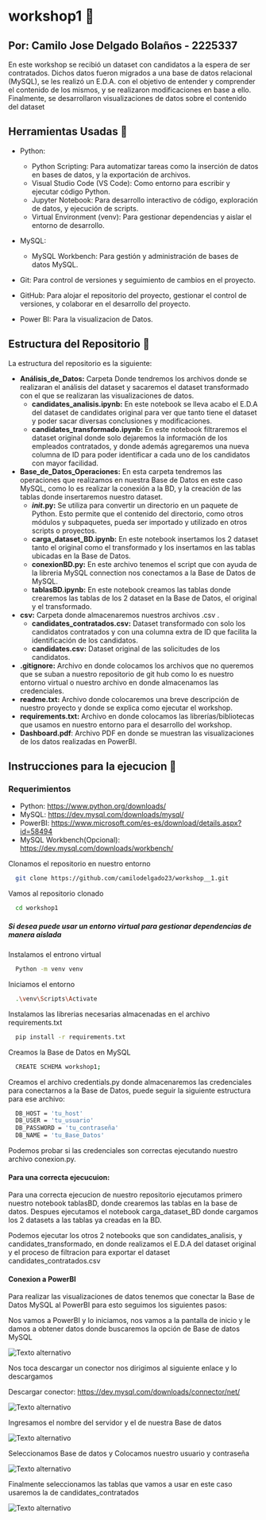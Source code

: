 # workshop1 :file_folder:

## Por: Camilo Jose Delgado Bolaños - 2225337 

En este workshop se recibió un dataset con candidatos a la espera de ser contratados. Dichos datos fueron migrados a una base de datos relacional (MySQL), se les realizó un E.D.A. con el objetivo de entender y comprender el contenido de los mismos, y se realizaron modificaciones en base a ello. Finalmente, se desarrollaron visualizaciones de datos sobre el contenido del dataset

## Herramientas Usadas :wrench:

- Python: 
    - Python Scripting: Para automatizar tareas como la inserción de datos en bases de datos, y la exportación de archivos.
    - Visual Studio Code (VS Code): Como entorno para escribir y ejecutar código Python.
    - Jupyter Notebook: Para desarrollo interactivo de código, exploración de datos, y ejecución de scripts.
    - Virtual Environment (venv): Para gestionar dependencias y aislar el entorno de desarrollo.

- MySQL:
    - MySQL Workbench: Para gestión y administración de bases de datos MySQL.

- Git: Para control de versiones y seguimiento de cambios en el proyecto.
- GitHub: Para alojar el repositorio del proyecto, gestionar el control de versiones, y colaborar en el desarrollo del proyecto.
- Power BI: Para la visualizacion de Datos.

## Estructura del Repositorio :memo:

La estructura del repositorio es la siguiente:

- **Análisis_de_Datos:** Carpeta Donde tendremos los archivos donde se realizaran el análisis del dataset y sacaremos el dataset transformado con el que se realizaran las visualizaciones de datos.
    - **candidates_analisis.ipynb:** En este notebook se lleva acabo el E.D.A del dataset de candidates original para ver que tanto tiene el dataset y poder sacar diversas conclusiones y modificaciones.
    - **candidates_transformado.ipynb:** En este notebook filtraremos el dataset original donde solo dejaremos la información de los empleados contratados, y donde además agregaremos una nueva columna de ID para poder identificar a cada uno de los candidatos con mayor facilidad.
- **Base_de_Datos_Operaciones:** En esta carpeta tendremos las operaciones que realizamos en nuestra Base de Datos en este caso MySQL, como lo es realizar la conexión a la BD, y la creación de las tablas donde insertaremos nuestro dataset.
    - **_init_.py:** Se utiliza para convertir un directorio en un paquete de Python. Esto permite que el contenido del directorio, como otros módulos y subpaquetes, pueda ser importado y utilizado en otros scripts o proyectos.
    - **carga_dataset_BD.ipynb:** En este notebook insertamos los 2 dataset tanto el original como el transformado y los insertamos en las tablas ubicadas en la Base de Datos.
    - **conexionBD.py:** En este archivo tenemos el script que con ayuda de la libreria MySQL connection nos conectamos a la Base de Datos de MySQL.
    - **tablasBD.ipynb:** En este notebook creamos las tablas donde crearemos las tablas de los 2 dataset en la Base de Datos, el original y el transformado.
- **csv:** Carpeta donde almacenaremos nuestros archivos .csv .
    - **candidates_contratados.csv:** Dataset transformado con solo los candidatos contratados y con una columna extra de ID que facilita la identificación de los candidatos.
    - **candidates.csv:** Dataset original de las solicitudes de los candidatos.
- **.gitignore:** Archivo en donde colocamos los archivos que no queremos que se suban a nuestro repositorio de git hub como lo es nuestro entorno virtual o nuestro archivo en donde almacenamos las credenciales.
- **readme.txt:** Archivo donde colocaremos una breve descripción de nuestro proyecto y donde se explica como ejecutar el workshop.
- **requirements.txt:** Archivo en donde colocamos las librerías/bibliotecas que usamos en nuestro entorno para el desarrollo del
workshop.
- **Dashboard.pdf**: Archivo PDF en donde se muestran las visualizaciones de los datos realizadas en PowerBI.

## Instrucciones para la ejecucion :bookmark_tabs:

### Requerimientos 

- Python: https://www.python.org/downloads/
- MySQL: https://dev.mysql.com/downloads/mysql/
- PowerBI: https://www.microsoft.com/es-es/download/details.aspx?id=58494
- MySQL Workbench(Opcional): https://dev.mysql.com/downloads/workbench/

Clonamos el repositorio en nuestro entorno 

```bash
  git clone https://github.com/camilodelgado23/workshop__1.git
```
Vamos al repositorio clonado 

```bash
  cd workshop1
```
##### Si desea puede usar un entorno virtual para gestionar dependencias de manera aislada  

Instalamos el entrono virtual 

```bash
  Python -m venv venv 
```
Iniciamos el entorno 

```bash
  .\venv\Scripts\Activate
```
Instalamos las librerias necesarias almacenadas en el archivo requirements.txt

```bash
  pip install -r requirements.txt
```
Creamos la Base de Datos en MySQL 

```bash
  CREATE SCHEMA workshop1;
```
Creamos el archivo credentials.py donde almacenaremos las credenciales para conectarnos a la Base de Datos, puede seguir la siguiente estructura para ese archivo:

```bash
  DB_HOST = 'tu_host'
  DB_USER = 'tu_usuario'
  DB_PASSWORD = 'tu_contraseña'
  DB_NAME = 'tu_Base_Datos'
```
Podemos probar si las credenciales son correctas ejecutando nuestro archivo conexion.py.

#### Para una correcta ejecucuion: 

Para una correcta ejecucion de nuestro repositorio ejecutamos primero nuestro notebook tablasBD, donde crearemos las tablas en la base de datos. Despues ejecutamos el notebook carga_dataset_BD donde cargamos los 2 datasets a las tablas ya creadas en la BD. 

Podemos ejecutar los otros 2 notebooks que son candidates_analisis, y candidates_transformado, en donde realizamos el E.D.A del dataset original y el proceso de filtracion para exportar el dataset candidates_contratados.csv 

#### Conexion a PowerBI 

Para realizar las visualizaciones de datos tenemos que conectar la Base de Datos MySQL al PowerBI para esto seguimos los siguientes pasos: 

Nos vamos a PowerBI y lo iniciamos, nos vamos a la pantalla de inicio y le damos a obtener datos donde buscaremos la opción de Base de datos MySQL 

![Texto alternativo](https://imagenes.notion.site/image/https%3A%2F%2Fprod-files-secure.s3.us-west-2.amazonaws.com%2Fb687bcac-6636-49ac-8ce3-1adf66aa571c%2F4539b281-2eba-4cec-a5c7-fec87fab4788%2F1.png?table=block&id=bbd0ce8c-679a-4172-9554-83256498112d&spaceId=b687bcac-6636-49ac-8ce3-1adf66aa571c&width=1420&userId=&cache=v2)

Nos toca descargar un conector nos dirigimos al siguiente enlace y lo descargamos

Descargar conector: https://dev.mysql.com/downloads/connector/net/

![Texto alternativo](https://imagenes.notion.site/image/https%3A%2F%2Fprod-files-secure.s3.us-west-2.amazonaws.com%2Fb687bcac-6636-49ac-8ce3-1adf66aa571c%2F9a782ec1-3061-493a-af7b-f33dcb7050d2%2F2.1.png?table=block&id=f11e0989-9b38-43fd-82d3-f2fb2779dc75&spaceId=b687bcac-6636-49ac-8ce3-1adf66aa571c&width=1420&userId=&cache=v2)

Ingresamos el nombre del servidor y el de nuestra Base de datos 

![Texto alternativo](https://imagenes.notion.site/image/https%3A%2F%2Fprod-files-secure.s3.us-west-2.amazonaws.com%2Fb687bcac-6636-49ac-8ce3-1adf66aa571c%2F610cfd99-14fe-42d2-af6f-56b7938d56cf%2F2.png?table=block&id=3c8dfff3-b062-4e3d-a717-21a7c3ae2da1&spaceId=b687bcac-6636-49ac-8ce3-1adf66aa571c&width=1420&userId=&cache=v2)

Seleccionamos Base de datos y Colocamos nuestro usuario y contraseña 

![Texto alternativo](https://imagenes.notion.site/image/https%3A%2F%2Fprod-files-secure.s3.us-west-2.amazonaws.com%2Fb687bcac-6636-49ac-8ce3-1adf66aa571c%2Fe2ab8ccb-f840-4ec1-adc6-46b4174fe76c%2F3.png?table=block&id=3a0475da-07f1-40d6-a8aa-91010f552e16&spaceId=b687bcac-6636-49ac-8ce3-1adf66aa571c&width=1420&userId=&cache=v2)

Finalmente seleccionamos las tablas que vamos a usar en este caso usaremos la de candidates_contratados 

![Texto alternativo](https://imagenes.notion.site/image/https%3A%2F%2Fprod-files-secure.s3.us-west-2.amazonaws.com%2Fb687bcac-6636-49ac-8ce3-1adf66aa571c%2Fd8646e93-1d66-434c-b2eb-66216c016e56%2Fimage.png?table=block&id=feffc280-9bfc-4f48-83e2-14b289894e8b&spaceId=b687bcac-6636-49ac-8ce3-1adf66aa571c&width=1420&userId=&cache=v2)
